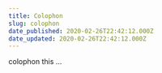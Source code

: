 ```yaml
---
title: Colophon
slug: colophon
date_published: 2020-02-26T22:42:12.000Z
date_updated: 2020-02-26T22:42:12.000Z
---
```


colophon this ...	
